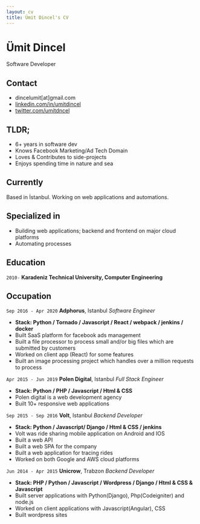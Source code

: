 ```yaml
---
layout: cv
title: Ümit Dincel's CV
---
```

# Ümit Dincel
Software Developer

## Contact

- dincelumit[at]gmail.com
- [linkedin.com/in/umitdincel](https://linkedin.com/in/umitdincel)
- [twitter.com/umitdncel](https://twitter.com/umitdncel)

## TLDR;

- 6+ years in software dev
- Knows Facebook Marketing/Ad Tech Domain
- Loves & Contributes to side-projects
- Enjoys spending time in nature and sea

## Currently

Based in İstanbul. Working on web applications and automations.

## Specialized in

- Building web applications; backend and frontend on major cloud platforms
- Automating processes


## Education

`2010-`
__Karadeniz Technical University, Computer Engineering__


## Occupation

`Sep 2016 - Apr 2020`
__Adphorus__, Istanbul
_Software Engineer_

- __Stack: Python / Tornado / Javascript / React / webpack / jenkins / docker__
- Built SaaS platform for facebook ads management
- Built a file processor to process small and/or big files which are submitted by customers
- Worked on client app (React) for some features
- Built an image processing project which handles over a million requests to process

`Apr 2015 - Jun 2019`
__Polen Digital__, Istanbul
_Full Stack Engineer_

- __Stack: Python / PHP / Javascript / Html & CSS__
- Polen digital is a web development agency
- Built 10+ responsive web applications

`Sep 2015 - Sep 2016`
__Volt__, Istanbul
_Backend Developer_

- __Stack: Python / Javascript/ Django / Html & CSS / jenkins__
- Volt was ride sharing mobile application on Android and IOS
- Built a web API
- Built a web SPA for the company
- Built a web application for tracing rides
- Worked on both Google and AWS cloud platforms

`Jun 2014 - Apr 2015`
__Unicrow__, Trabzon
_Backend Developer_

- __Stack: PHP / Python / Javascript / Wordpress / Django / Html & CSS & Javascript__
- Built server applications with Python(Django), Php(Codeigniter) and node.js
- Worked on client applications with Javascript(Angular), CSS
- Built wordpress sites
